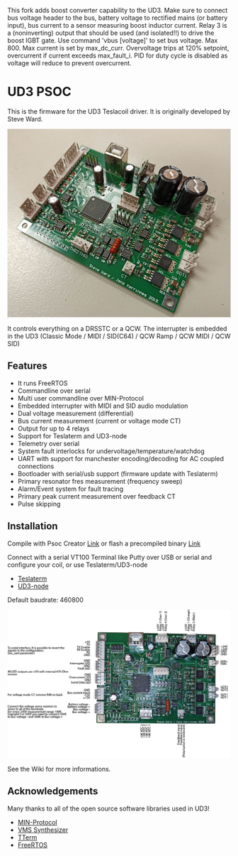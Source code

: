 This fork adds boost converter capability to the UD3. Make sure to connect bus voltage header to the bus, battery voltage to rectified mains (or battery input), bus current to a sensor measuring boost inductor current. Relay 3 is a (noninverting) output that should be used (and isolated!!) to drive the boost IGBT gate. Use command 'vbus [voltage]' to set bus voltage. Max 800. Max current is set by max_dc_curr. Overvoltage trips at 120% setpoint, overcurrent if current exceeds max_fault_i. PID for duty cycle is disabled as voltage will reduce to prevent overcurrent.

UD3 PSOC
======

This is the firmware for the UD3 Teslacoil driver. It is originally developed by Steve Ward.

![UD3](https://github.com/Netzpfuscher/UD3/blob/master/ud3.jpg)

It controls everything on a DRSSTC or a QCW. The interrupter is embedded in the UD3 (Classic Mode / MIDI / SID(C64) / QCW Ramp / QCW MIDI / QCW SID)

Features
--------

* It runs FreeRTOS 
* Commandline over serial
* Multi user commandline over MIN-Protocol
* Embedded interrupter with MIDI and SID audio modulation
* Dual voltage measurement (differential)
* Bus current measurement (current or voltage mode CT)
* Output for up to 4 relays
* Support for Teslaterm and UD3-node
* Telemetry over serial
* System fault interlocks for undervoltage/temperature/watchdog
* UART with support for manchester encoding/decoding for AC coupled connections
* Bootloader with serial/usb support (firmware update with Teslaterm)
* Primary resonator fres measurement (frequency sweep)
* Alarm/Event system for fault tracing
* Primary peak current measurement over feedback CT
* Pulse skipping


Installation
------------

Compile with Psoc Creator [Link](https://www.cypress.com/products/psoc-creator-integrated-design-environment-ide)
or flash a precompiled binary [Link](https://github.com/Netzpfuscher/UD3/tree/master/common/binary)

Connect with a serial VT100 Terminal like Putty over USB or serial and configure your coil, or use Teslaterm/UD3-node
* [Teslaterm](https://github.com/malte0811/Teslaterm/releases)
* [UD3-node](https://github.com/Netzpfuscher/UD3-node)

Default baudrate: 460800

![Pinout](https://github.com/Netzpfuscher/UD3/blob/master/wiki/connections.png)

See the Wiki for more informations.


Acknowledgements
----------------

Many thanks to all of the open source software libraries used in UD3!

* [MIN-Protocol](https://github.com/min-protocol/min)
* [VMS Synthesizer](https://github.com/TMaxElectronics/MidiStick_Firmware)
* [TTerm](https://github.com/TMaxElectronics/TTerm)
* [FreeRTOS](https://www.freertos.org/)
